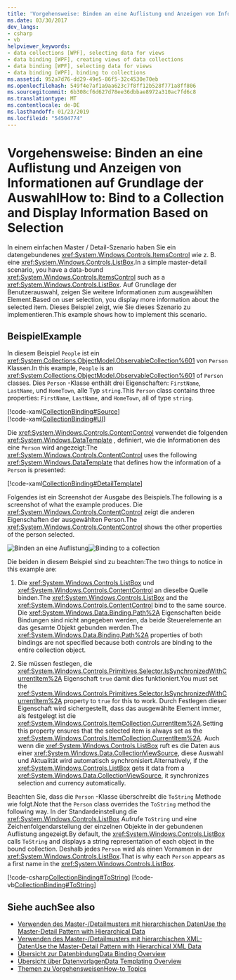 ```yaml
---
title: 'Vorgehensweise: Binden an eine Auflistung und Anzeigen von Informationen auf Grundlage der Auswahl'
ms.date: 03/30/2017
dev_langs:
- csharp
- vb
helpviewer_keywords:
- data collections [WPF], selecting data for views
- data binding [WPF], creating views of data collections
- data binding [WPF], selecting data for views
- data binding [WPF], binding to collections
ms.assetid: 952a7d76-dd29-49e5-86f5-32c4530e70eb
ms.openlocfilehash: 549f4e7af1a9aa623c7f8ff12b528f771a8ff806
ms.sourcegitcommit: 6b308cf6d627d78ee36dbbae8972a310ac7fd6c8
ms.translationtype: MT
ms.contentlocale: de-DE
ms.lasthandoff: 01/23/2019
ms.locfileid: "54504774"
---
```

# <a name="how-to-bind-to-a-collection-and-display-information-based-on-selection"></a><span data-ttu-id="b8873-102">Vorgehensweise: Binden an eine Auflistung und Anzeigen von Informationen auf Grundlage der Auswahl</span><span class="sxs-lookup"><span data-stu-id="b8873-102">How to: Bind to a Collection and Display Information Based on Selection</span></span>
<span data-ttu-id="b8873-103">In einem einfachen Master / Detail-Szenario haben Sie ein datengebundenes <xref:System.Windows.Controls.ItemsControl> wie z. B. eine <xref:System.Windows.Controls.ListBox>.</span><span class="sxs-lookup"><span data-stu-id="b8873-103">In a simple master-detail scenario, you have a data-bound <xref:System.Windows.Controls.ItemsControl> such as a <xref:System.Windows.Controls.ListBox>.</span></span> <span data-ttu-id="b8873-104">Auf Grundlage der Benutzerauswahl, zeigen Sie weitere Informationen zum ausgewählten Element.</span><span class="sxs-lookup"><span data-stu-id="b8873-104">Based on user selection, you display more information about the selected item.</span></span> <span data-ttu-id="b8873-105">Dieses Beispiel zeigt, wie Sie dieses Szenario zu implementieren.</span><span class="sxs-lookup"><span data-stu-id="b8873-105">This example shows how to implement this scenario.</span></span>  
  
## <a name="example"></a><span data-ttu-id="b8873-106">Beispiel</span><span class="sxs-lookup"><span data-stu-id="b8873-106">Example</span></span>  
 <span data-ttu-id="b8873-107">In diesem Beispiel `People` ist ein <xref:System.Collections.ObjectModel.ObservableCollection%601> von `Person` Klassen.</span><span class="sxs-lookup"><span data-stu-id="b8873-107">In this example, `People` is an <xref:System.Collections.ObjectModel.ObservableCollection%601> of `Person` classes.</span></span> <span data-ttu-id="b8873-108">Dies `Person` -Klasse enthält drei Eigenschaften: `FirstName`, `LastName`, und `HomeTown`, alle Typ `string`.</span><span class="sxs-lookup"><span data-stu-id="b8873-108">This `Person` class contains three properties: `FirstName`, `LastName`, and `HomeTown`, all of type `string`.</span></span>  
  
 [!code-xaml[CollectionBinding#Source](../../../../samples/snippets/csharp/VS_Snippets_Wpf/CollectionBinding/CSharp/Window1.xaml#source)]  
[!code-xaml[CollectionBinding#UI](../../../../samples/snippets/csharp/VS_Snippets_Wpf/CollectionBinding/CSharp/Window1.xaml#ui)]  
  
 <span data-ttu-id="b8873-109">Die <xref:System.Windows.Controls.ContentControl> verwendet die folgenden <xref:System.Windows.DataTemplate> , definiert, wie die Informationen des eine `Person` wird angezeigt:</span><span class="sxs-lookup"><span data-stu-id="b8873-109">The <xref:System.Windows.Controls.ContentControl> uses the following <xref:System.Windows.DataTemplate> that defines how the information of a `Person` is presented:</span></span>  
  
 [!code-xaml[CollectionBinding#DetailTemplate](../../../../samples/snippets/csharp/VS_Snippets_Wpf/CollectionBinding/CSharp/Window1.xaml#detailtemplate)]  
  
 <span data-ttu-id="b8873-110">Folgendes ist ein Screenshot der Ausgabe des Beispiels.</span><span class="sxs-lookup"><span data-stu-id="b8873-110">The following is a screenshot of what the example produces.</span></span> <span data-ttu-id="b8873-111">Die <xref:System.Windows.Controls.ContentControl> zeigt die anderen Eigenschaften der ausgewählten Person.</span><span class="sxs-lookup"><span data-stu-id="b8873-111">The <xref:System.Windows.Controls.ContentControl> shows the other properties of the person selected.</span></span>  
  
 <span data-ttu-id="b8873-112">![Binden an eine Auflistung](../../../../docs/framework/wpf/data/media/databinding-collectionbindingsample.png "DataBinding_CollectionBindingSample")</span><span class="sxs-lookup"><span data-stu-id="b8873-112">![Binding to a collection](../../../../docs/framework/wpf/data/media/databinding-collectionbindingsample.png "DataBinding_CollectionBindingSample")</span></span>  
  
 <span data-ttu-id="b8873-113">Die beiden in diesem Beispiel sind zu beachten:</span><span class="sxs-lookup"><span data-stu-id="b8873-113">The two things to notice in this example are:</span></span>  
  
1.  <span data-ttu-id="b8873-114">Die <xref:System.Windows.Controls.ListBox> und <xref:System.Windows.Controls.ContentControl> an dieselbe Quelle binden.</span><span class="sxs-lookup"><span data-stu-id="b8873-114">The <xref:System.Windows.Controls.ListBox> and the <xref:System.Windows.Controls.ContentControl> bind to the same source.</span></span> <span data-ttu-id="b8873-115">Die <xref:System.Windows.Data.Binding.Path%2A> Eigenschaften beide Bindungen sind nicht angegeben werden, da beide Steuerelemente an das gesamte Objekt gebunden werden.</span><span class="sxs-lookup"><span data-stu-id="b8873-115">The <xref:System.Windows.Data.Binding.Path%2A> properties of both bindings are not specified because both controls are binding to the entire collection object.</span></span>  
  
2.  <span data-ttu-id="b8873-116">Sie müssen festlegen, die <xref:System.Windows.Controls.Primitives.Selector.IsSynchronizedWithCurrentItem%2A> Eigenschaft `true` damit dies funktioniert.</span><span class="sxs-lookup"><span data-stu-id="b8873-116">You must set the <xref:System.Windows.Controls.Primitives.Selector.IsSynchronizedWithCurrentItem%2A> property to `true` for this to work.</span></span> <span data-ttu-id="b8873-117">Durch Festlegen dieser Eigenschaft wird sichergestellt, dass das ausgewählte Element immer, als festgelegt ist die <xref:System.Windows.Controls.ItemCollection.CurrentItem%2A>.</span><span class="sxs-lookup"><span data-stu-id="b8873-117">Setting this property ensures that the selected item is always set as the <xref:System.Windows.Controls.ItemCollection.CurrentItem%2A>.</span></span> <span data-ttu-id="b8873-118">Auch wenn die <xref:System.Windows.Controls.ListBox> ruft es die Daten aus einer <xref:System.Windows.Data.CollectionViewSource>, diese Auswahl und Aktualität wird automatisch synchronisiert.</span><span class="sxs-lookup"><span data-stu-id="b8873-118">Alternatively, if the <xref:System.Windows.Controls.ListBox> gets it data from a <xref:System.Windows.Data.CollectionViewSource>, it synchronizes selection and currency automatically.</span></span>  
  
 <span data-ttu-id="b8873-119">Beachten Sie, dass die `Person` -Klasse überschreibt die `ToString` Methode wie folgt.</span><span class="sxs-lookup"><span data-stu-id="b8873-119">Note that the `Person` class overrides the `ToString` method the following way.</span></span> <span data-ttu-id="b8873-120">In der Standardeinstellung die <xref:System.Windows.Controls.ListBox> Aufrufe `ToString` und eine Zeichenfolgendarstellung der einzelnen Objekte in der gebundenen Auflistung angezeigt.</span><span class="sxs-lookup"><span data-stu-id="b8873-120">By default, the <xref:System.Windows.Controls.ListBox> calls `ToString` and displays a string representation of each object in the bound collection.</span></span> <span data-ttu-id="b8873-121">Deshalb jedes `Person` wird als einen Vornamen in der <xref:System.Windows.Controls.ListBox>.</span><span class="sxs-lookup"><span data-stu-id="b8873-121">That is why each `Person` appears as a first name in the <xref:System.Windows.Controls.ListBox>.</span></span>  
  
 [!code-csharp[CollectionBinding#ToString](../../../../samples/snippets/csharp/VS_Snippets_Wpf/CollectionBinding/CSharp/Data.cs#tostring)]
 [!code-vb[CollectionBinding#ToString](../../../../samples/snippets/visualbasic/VS_Snippets_Wpf/CollectionBinding/VisualBasic/Person.vb#tostring)]  
  
## <a name="see-also"></a><span data-ttu-id="b8873-122">Siehe auch</span><span class="sxs-lookup"><span data-stu-id="b8873-122">See also</span></span>
- [<span data-ttu-id="b8873-123">Verwenden des Master-/Detailmusters mit hierarchischen Daten</span><span class="sxs-lookup"><span data-stu-id="b8873-123">Use the Master-Detail Pattern with Hierarchical Data</span></span>](../../../../docs/framework/wpf/data/how-to-use-the-master-detail-pattern-with-hierarchical-data.md)
- [<span data-ttu-id="b8873-124">Verwenden des Master-/Detailmusters mit hierarchischen XML-Daten</span><span class="sxs-lookup"><span data-stu-id="b8873-124">Use the Master-Detail Pattern with Hierarchical XML Data</span></span>](../../../../docs/framework/wpf/data/how-to-use-the-master-detail-pattern-with-hierarchical-xml-data.md)
- [<span data-ttu-id="b8873-125">Übersicht zur Datenbindung</span><span class="sxs-lookup"><span data-stu-id="b8873-125">Data Binding Overview</span></span>](../../../../docs/framework/wpf/data/data-binding-overview.md)
- [<span data-ttu-id="b8873-126">Übersicht über Datenvorlagen</span><span class="sxs-lookup"><span data-stu-id="b8873-126">Data Templating Overview</span></span>](../../../../docs/framework/wpf/data/data-templating-overview.md)
- [<span data-ttu-id="b8873-127">Themen zu Vorgehensweisen</span><span class="sxs-lookup"><span data-stu-id="b8873-127">How-to Topics</span></span>](../../../../docs/framework/wpf/data/data-binding-how-to-topics.md)
